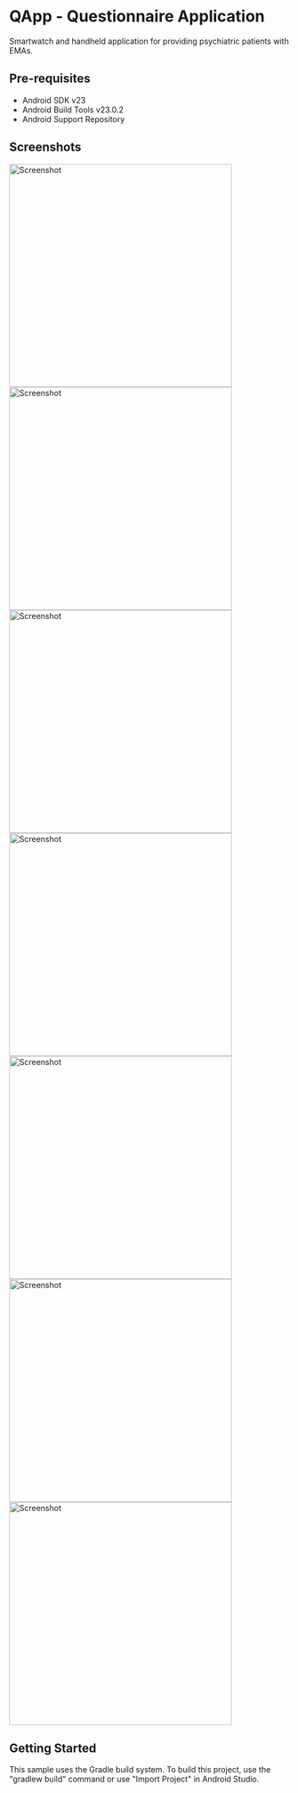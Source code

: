 QApp - Questionnaire Application
===================================

Smartwatch and handheld application for providing psychiatric patients with EMAs.


Pre-requisites
--------------

- Android SDK v23
- Android Build Tools v23.0.2
- Android Support Repository

Screenshots
-------------

<img src="AndroidStudioProjects/QuestApp/screenshots/notification_iteration1.png" height="400" alt="Screenshot"/>
<img src="AndroidStudioProjects/QuestApp/screenshots/question_iteration2.png" height="400" alt="Screenshot"/>
<img src="AndroidStudioProjects/QuestApp/screenshots/few_choices.png" height="400" alt="Screenshot"/>
<img src="AndroidStudioProjects/QuestApp/screenshots/few_choices2.png" height="400" alt="Screenshot"/>
<img src="AndroidStudioProjects/QuestApp/screenshots/slider_iteration4.png" height="400" alt="Screenshot"/>
<img src="AndroidStudioProjects/QuestApp/screenshots/list_choices.png" height="400" alt="Screenshot"/>
<img src="AndroidStudioProjects/QuestApp/screenshots/answer_registered.png" height="400" alt="Screenshot"/>

Getting Started
---------------

This sample uses the Gradle build system. To build this project, use the
"gradlew build" command or use "Import Project" in Android Studio.
